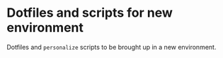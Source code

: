 # Dotfiles and scripts for new environment

Dotfiles and `personalize` scripts to be brought up in a new environment.
